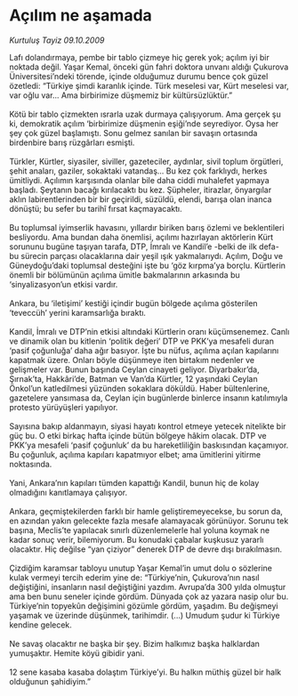 # Açılım ne aşamada

*Kurtuluş Tayiz 09.10.2009*

<div class="taraf_structure_2col_1zq">
<div class="margen_n">



 <p>Lafı dolandırmaya, pembe bir tablo çizmeye hiç gerek yok; açılım iyi bir noktada değil. Yaşar Kemal, önceki gün fahri doktora unvanı aldığı Çukurova Üniversitesi’ndeki törende, içinde olduğumuz durumu bence çok güzel özetledi: “Türkiye şimdi karanlık içinde. Türk meselesi var, Kürt meselesi var, var oğlu var... Ama birbirimize düşmemiz bir kültürsüzlüktür.” <br/><br/>Kötü bir tablo çizmekten ısrarla uzak durmaya çalışıyorum. Ama gerçek şu ki, demokratik açılım ‘birbirimize düşmenin eşiği’nde seyrediyor. Oysa her şey çok güzel başlamıştı. Sonu gelmez sanılan bir savaşın ortasında birdenbire barış rüzgârları esmişti. <br/><br/>Türkler, Kürtler, siyasiler, siviller, gazeteciler, aydınlar, sivil toplum örgütleri, şehit anaları, gaziler, sokaktaki vatandaş... Bu kez çok farklıydı, herkes ümitliydi. Açılımın karşısında olanlar bile daha ciddi muhalefet yapmaya başladı. Şeytanın bacağı kırılacaktı bu kez. Şüpheler, itirazlar, önyargılar aklın labirentlerinden bir bir geçirildi, süzüldü, elendi, barışa olan inanca dönüştü; bu sefer bu tarihî fırsat kaçmayacaktı. <br/><br/>Bu toplumsal iyimserlik havasını, yıllardır biriken barış özlemi ve beklentileri besliyordu. Ama bundan daha önemlisi, açılımı hazırlayan aktörlerin Kürt sorununu bugüne taşıyan tarafa, DTP, İmralı ve Kandil’e -belki de ilk defa- bu sürecin parçası olacaklarına dair yeşil ışık yakmalarıydı. Açılım, Doğu ve Güneydoğu’daki toplumsal desteğini işte bu ‘göz kırpma’ya borçlu. Kürtlerin önemli bir bölümünün açılıma ümitle bakmalarının arkasında bu ‘sinyalizasyon’un etkisi vardır. <br/><br/>Ankara, bu ‘iletişimi’ kestiği içindir bugün bölgede açılıma gösterilen ‘teveccüh’ yerini karamsarlığa bıraktı. <br/><br/>Kandil, İmralı ve DTP’nin etkisi altındaki Kürtlerin oranı küçümsenemez. Canlı ve dinamik olan bu kitlenin ‘politik değeri’ DTP ve PKK’ya mesafeli duran ‘pasif çoğunluğa’ daha ağır basıyor. İşte bu nüfus, açılıma açılan kapılarını kapatmak üzere. Onları böyle düşünmeye iten birtakım nedenler ve gelişmeler var. Bunun başında Ceylan cinayeti geliyor. Diyarbakır’da, Şırnak’ta, Hakkâri’de, Batman ve Van’da Kürtler, 12 yaşındaki Ceylan Önkol’un katledilmesi yüzünden sokaklara döküldü. Haber bültenlerine, gazetelere yansımasa da, Ceylan için bugünlerde binlerce insanın katılımıyla protesto yürüyüşleri yapılıyor. <br/><br/>Sayısına bakıp aldanmayın, siyasi hayatı kontrol etmeye yetecek nitelikte bir güç bu. O etki birkaç hafta içinde bütün bölgeye hâkim olacak. DTP ve PKK’ya mesafeli ‘pasif çoğunluk’ da bu hareketliliğin baskısından kaçamıyor. Bu çoğunluk, açılıma kapıları kapatmıyor elbet; ama ümitlerini yitirme noktasında. <br/><br/>Yani, Ankara’nın kapıları tümden kapattığı Kandil, bunun hiç de kolay olmadığını kanıtlamaya çalışıyor. <br/><br/>Ankara, geçmiştekilerden farklı bir hamle geliştiremeyecekse, bu sorun da, en azından yakın gelecekte fazla mesafe alamayacak görünüyor. Sorunu tek başına, Meclis’te yapılacak sınırlı düzenlemelerle hal yoluna koymak ne kadar sonuç verir, bilemiyorum. Bu konudaki çabalar kuşkusuz yararlı olacaktır. Hiç değilse “yan çiziyor” denerek DTP de devre dışı bırakılmasın. <br/><br/>Çizdiğim karamsar tabloyu unutup Yaşar Kemal’in umut dolu o sözlerine kulak vermeyi tercih ederim yine de: “Türkiye’nin, Çukurova’nın nasıl değiştiğini, insanların nasıl değiştiğini yazdım. Avrupa’da 300 yılda olmuştur ama ben bunu seneler içinde gördüm. Dünyada çok az yazara nasip olur bu. Türkiye’nin topyekûn değişimini gözümle gördüm, yaşadım. Bu değişmeyi yaşamak ve üzerinde düşünmek, tarihimdir. (...) Umudum şudur ki Türkiye kendine gelecek. <br/><br/>Ne savaş olacaktır ne başka bir şey. Bizim halkımız başka halklardan yumuşaktır. Hemite köyü gibidir yani. <br/><br/>12 sene kasaba kasaba dolaştım Türkiye’yi. Bu halkın müthiş güzel bir halk olduğunun şahidiyim.”</p>
<br/>
<br/>
<br/>



<br/>


<div id="taraf_not">
</div>

</div>


</div>
